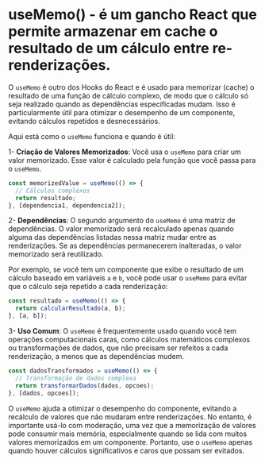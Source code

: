 # useMemo() - é um gancho React que permite armazenar em cache o resultado de um cálculo entre re-renderizações.

O `useMemo` é outro dos Hooks do React e é usado para memorizar (cache) o resultado de uma função de
cálculo complexo, de modo que o cálculo só seja realizado quando as dependências especificadas
mudam. Isso é particularmente útil para otimizar o desempenho de um componente, evitando cálculos
repetidos e desnecessários.

Aqui está como o `useMemo` funciona e quando é útil:

1- **Criação de Valores Memorizados**: Você usa o `useMemo` para criar um valor memorizado. Esse
valor é calculado pela função que você passa para o `useMemo`.

```js
const memorizedValue = useMemo(() => {
  // Cálculos complexos
  return resultado;
}, [dependencia1, dependencia2]);
```

2- **Dependências**: O segundo argumento do `useMemo` é uma matriz de dependências. O valor
memorizado será recalculado apenas quando alguma das dependências listadas nessa matriz mudar entre
as renderizações. Se as dependências permanecerem inalteradas, o valor memorizado será reutilizado.

Por exemplo, se você tem um componente que exibe o resultado de um cálculo baseado em variáveis `a`
e `b`, você pode usar o `useMemo` para evitar que o cálculo seja repetido a cada renderização:

```js
const resultado = useMemo(() => {
  return calcularResultado(a, b);
}, [a, b]);
```

3- **Uso Comum**: O `useMemo` é frequentemente usado quando você tem operações computacionais caras,
como cálculos matemáticos complexos ou transformações de dados, que não precisam ser refeitos a cada
renderização, a menos que as dependências mudem.

```js
const dadosTransformados = useMemo(() => {
  // Transformação de dados complexa
  return transformarDados(dados, opcoes);
}, [dados, opcoes]);
```

O `useMemo` ajuda a otimizar o desempenho do componente, evitando a recálculo de valores que não
mudaram entre renderizações. No entanto, é importante usá-lo com moderação, uma vez que a
memorização de valores pode consumir mais memória, especialmente quando se lida com muitos valores
memorizados em um componente. Portanto, use o `useMemo` apenas quando houver cálculos significativos
e caros que possam ser evitados.

